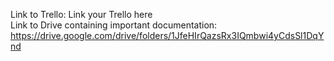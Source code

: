 Link to Trello: Link your Trello here </br>
Link to Drive containing important documentation: https://drive.google.com/drive/folders/1JfeHIrQazsRx3IQmbwi4yCdsSl1DqYnd